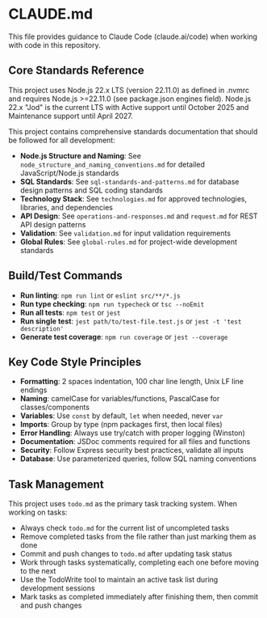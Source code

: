 # CLAUDE.md

This file provides guidance to Claude Code (claude.ai/code) when working with code in this repository.

## Core Standards Reference

This project uses Node.js 22.x LTS (version 22.11.0) as defined in .nvmrc and requires Node.js >=22.11.0 (see package.json engines field). Node.js 22.x "Jod" is the current LTS with Active support until October 2025 and Maintenance support until April 2027.

This project contains comprehensive standards documentation that should be followed for all development:

- **Node.js Structure and Naming**: See `node_structure_and_naming_conventions.md` for detailed JavaScript/Node.js standards
- **SQL Standards**: See `sql-standards-and-patterns.md` for database design patterns and SQL coding standards
- **Technology Stack**: See `technologies.md` for approved technologies, libraries, and dependencies
- **API Design**: See `operations-and-responses.md` and `request.md` for REST API design patterns
- **Validation**: See `validation.md` for input validation requirements
- **Global Rules**: See `global-rules.md` for project-wide development standards

## Build/Test Commands

- **Run linting**: `npm run lint` or `eslint src/**/*.js`
- **Run type checking**: `npm run typecheck` or `tsc --noEmit`
- **Run all tests**: `npm test` or `jest`
- **Run single test**: `jest path/to/test-file.test.js` or `jest -t 'test description'`
- **Generate test coverage**: `npm run coverage` or `jest --coverage`

## Key Code Style Principles

- **Formatting**: 2 spaces indentation, 100 char line length, Unix LF line endings
- **Naming**: camelCase for variables/functions, PascalCase for classes/components
- **Variables**: Use `const` by default, `let` when needed, never `var`
- **Imports**: Group by type (npm packages first, then local files)
- **Error Handling**: Always use try/catch with proper logging (Winston)
- **Documentation**: JSDoc comments required for all files and functions
- **Security**: Follow Express security best practices, validate all inputs
- **Database**: Use parameterized queries, follow SQL naming conventions

## Task Management

This project uses `todo.md` as the primary task tracking system. When working on tasks:
- Always check `todo.md` for the current list of uncompleted tasks
- Remove completed tasks from the file rather than just marking them as done
- Commit and push changes to `todo.md` after updating task status
- Work through tasks systematically, completing each one before moving to the next
- Use the TodoWrite tool to maintain an active task list during development sessions
- Mark tasks as completed immediately after finishing them, then commit and push changes